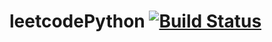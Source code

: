# leetcodePython [![Build Status](https://travis-ci.org/ddrsmile/leetcodePython.svg?branch=master)](https://travis-ci.org/ddrsmile/leetcodePython)
